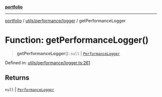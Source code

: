 [**portfolio**](../../../../README.md)

***

[portfolio](../../../../modules.md) / [utils/performance/logger](../README.md) / getPerformanceLogger

# Function: getPerformanceLogger()

> **getPerformanceLogger**(): `null` \| [`PerformanceLogger`](../classes/PerformanceLogger.md)

Defined in: [utils/performance/logger.ts:261](https://github.com/tnorlund/Portfolio/blob/6c13aedd61ae014cebdd0e7a21ad3d67481c3dd8/portfolio/utils/performance/logger.ts#L261)

## Returns

`null` \| [`PerformanceLogger`](../classes/PerformanceLogger.md)
